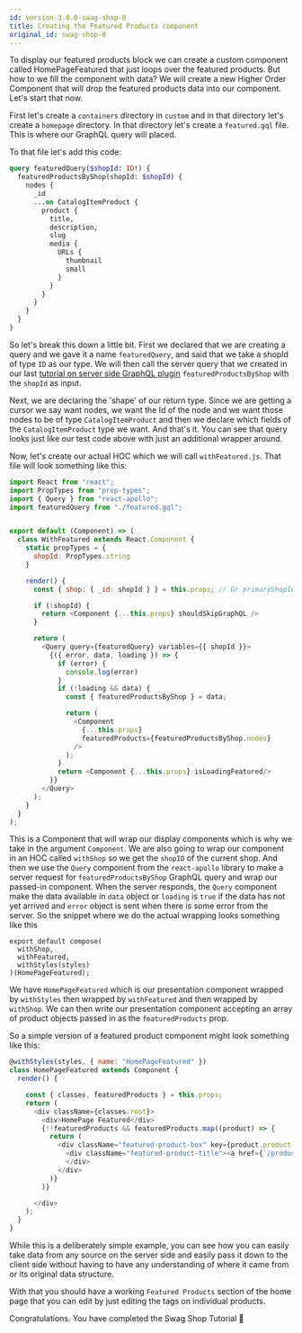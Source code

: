```yaml
---
id: version-3.0.0-swag-shop-8
title: Creating the Featured Products component
original_id: swag-shop-8
---
```


To display our featured products block we can create a custom component called HomePageFeatured that just loops over the featured products. But how to we fill the component with data? We will create a new Higher Order Component that will drop the featured products data into our component. Let's start that now.

First let's create a `containers` directory in `custom` and in that directory let's create a `homepage` directory. In that directory let's create a `featured.gql` file. This is where our GraphQL query will placed.

To that file let's add this code:

```graphql
query featuredQuery($shopId: ID!) {
  featuredProductsByShop(shopId: $shopId) {
    nodes {
      _id
      ...on CatalogItemProduct {
        product {
          title,
          description,
          slug
          media {
            URLs {
              thumbnail
              small
            }
          }
        }
      }
    }
  }
}
```

So let's break this down a little bit. First we declared that we are creating a query and we gave it a name `featuredQuery`, and said that we take a shopId of type `ID` as our type. We will then call the server query that we created in our last [tutorial on server side GraphQL plugin](swag-shop-07-graphql-server-plugin.md) `featuredProductsByShop` with the `shopId` as input.

Next, we are declaring the 'shape' of our return type. Since we are getting a cursor we say want nodes, we want the Id of the node and we want those nodes to be of type `CatalogItemProduct` and then we declare which fields of the `CatalogItemProduct` type we want. And that's it. You can see that query looks just like our test code above with just an additional wrapper around.

Now, let's create our actual HOC which we will call `withFeatured.js`. That file will look something like this:

```javascript
import React from "react";
import PropTypes from "prop-types";
import { Query } from "react-apollo";
import featuredQuery from "./featured.gql";


export default (Component) => (
  class WithFeatured extends React.Component {
    static propTypes = {
      shopId: PropTypes.string
    }

    render() {
      const { shop: { _id: shopId } } = this.props; // Or primaryShopId

      if (!shopId) {
        return <Component {...this.props} shouldSkipGraphQL />
      }

      return (
        <Query query={featuredQuery} variables={{ shopId }}>
          {({ error, data, loading }) => {
            if (error) {
              console.log(error)
            }
            if (!loading && data) {
              const { featuredProductsByShop } = data;

              return (
                <Component
                  {...this.props}
                  featuredProducts={featuredProductsByShop.nodes}
                />
              );
            }
            return <Component {...this.props} isLoadingFeatured/>
          }}
        </Query>
      );
    }
  }
);

```

This is a Component that will wrap our display components which is why we take in the argument `Component`. We are also going to wrap our component in an HOC called `withShop` so we get the `shopID` of the current shop. And then we use the `Query` component from the `react-apollo` library to make a server request for `featuredProductsByShop` GraphQL query and wrap our passed-in component. When the server responds, the `Query` component make the data available in `data` object or `loading` is `true` if the data has not yet arrived and `error` object is sent when there is some error from the server. So the snippet where we do the actual wrapping looks something like this

```
export default compose(
  withShop,
  withFeatured,
  withStyles(styles)
)(HomePageFeatured);
```

We have `HomePageFeatured` which is our presentation component wrapped by `withStyles` then wrapped by `withFeatured` and then wrapped by `withShop`. We can then write our presentation component accepting an array of product objects passed in as the `featuredProducts` prop.

So a simple version of a featured product component might look something like this:

```javascript
@withStyles(styles, { name: "HomePageFeatured" })
class HomePageFeatured extends Component {
  render() {

    const { classes, featuredProducts } = this.props;
    return (
      <div className={classes.root}>
        <div>HomePage Featured</div>
        {!!featuredProducts && featuredProducts.map((product) => {
          return (
            <div className="featured-product-box" key={product.product.slug} style={{ border: "1px solid black", width: "350px" }}>
              <div className="featured-product-title"><a href={`/product/${product.product.slug}`}>{product.product.title}</a></div>
              </div>
            </div>
          )}
        )}

      </div>
    );
  }
}
```

While this is a deliberately simple example, you can see how you can easily take data from any source on the server side and easily pass it down to the client side without having to have any understanding of where it came from or its original data structure.

With that you should have a working `Featured Products` section of the home page that you can edit by just editing the tags on individual products.


Congratulations. You have completed the Swag Shop Tutorial 🎉
